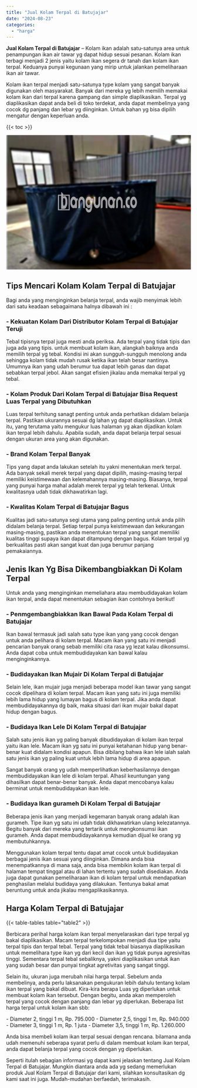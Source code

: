 ```yaml
---
title: "Jual Kolam Terpal di Batujajar"
date: "2024-08-23"
categories: 
  - "harga"
---
```


**Jual Kolam Terpal di Batujajar** – Kolam ikan adalah satu-satunya area untuk penampungan ikan air tawar yg dapat hidup sesuai pesanan. Kolam ikan terbagi menjadi 2 jenis yaitu kolam ikan segera dr tanah dan kolam ikan terpal. Keduanya punyai kegunaan yang mirip untuk jalankan pemeliharaan ikan air tawar.

Kolam ikan terpal menjadi satu-satunya type kolam yang sangat banyak digunakan oleh masyarakat. Banyak dari mereka yg lebih memilih memakai kolam ikan dari terpal karena gampang dan simple diaplikasikan. Terpal yg diaplikasikan dapat anda beli di toko terdekat, anda dapat membelinya yang cocok dg panjang dan lebar yg diinginkan. Untuk bahan yg bisa dipilih mengatur dengan keperluan anda.

{{< toc >}}

![Jual Kolam Terpal di Batujajar](/images/jual-kolam-terpal-56.png)

## Tips Mencari Kolam Kolam Terpal di Batujajar

Bagi anda yang menginginkan belanja terpal, anda wajib menyimak lebih dari satu keadaan sebagaimana halnya dibawah ini :

### \- Kekuatan Kolam Dari Distributor Kolam Terpal di Batujajar Teruji

Tebal tipisnya terpal juga mesti anda periksa. Ada terpal yang tidak tipis dan juga ada yang tipis. untuk membuat kolam ikan, alangkah baiknya anda memilih terpal yg tebal. Kondisi ini akan sungguh-sungguh menolong anda sehingga kolam tidak mudah rusak ketika ikan telah besar nantinya. Umumnya ikan yang udah berumur tua dapat lebih ganas dan dapat sebabkan terpal jebol. Akan sangat efisien jikalau anda memakai terpal yg tebal.

### \- Kolam Produk Dari Kolam Terpal di Batujajar Bisa Request Luas Terpal yang Dibutuhkan

Luas terpal terhitung sanagt penting untuk anda perhatikan didalam belanja terpal. Pastikan ukurannya sesuai dg lahan yg dapat diaplikasikan. Untuk itu, yang terutama yaitu mengukur luas halaman yg akan dijadikan kolam ikan terpal lebih dahulu. Apabila sudah, anda dapat belanja terpal sesuai dengan ukuran area yang akan digunakan.

### \- Brand Kolam Terpal Banyak

Tips yang dapat anda lakukan setelah itu yakni menentukan merk terpal. Ada banyak sekali merek terpal yang dapat dipilih, masing-masing terpal memiliki keistimewaan dan kelemahannya masing-masing. Biasanya, terpal yang punyai harga mahal adalah merek terpal yg telah terkenal. Untuk kwalitasnya udah tidak dikhawatirkan lagi.

### \- Kwalitas Kolam Terpal di Batujajar Bagus

Kualitas jadi satu-satunya segi utama yang paling penting untuk anda pilih didalam belanja terpal. Setiap terpal punya keistimewaan dan kekurangan masing-masing, pastikan anda menentukan terpal yang sangat memiliki kualitas tinggi supaya ikan dapat ditampung dengan bagus. Kolam terpal yg berkualitas pasti akan sangat kuat dan juga berumur panjang pemakaiannya.

## Jenis Ikan Yg Bisa Dikembangbiakkan Di Kolam Terpal

Untuk anda yang menginginkan memeliahara atau membudidayakan kolam ikan terpal, anda dapat menentukan sebagian ikan contohnya berikut!

### \- Penmgembangbiakkan Ikan Bawal Pada Kolam Terpal di Batujajar

Ikan bawal termasuk jadi salah satu type ikan yang yang cocok dengan untuk anda pelihara di kolam terpal. Macam ikan yang satu ini menjadi pencarian banyak orang sebab memiliki cita rasa yg lezat kalau dikonsumsi. Anda dapat coba untuk membudidayakan kan bawal kalau menginginkannya.

### \- Budidayakan Ikan Mujair Di Kolam Terpal di Batujajar

Selain lele, ikan mujair juga menjadi beberapa model ikan tawar yang sangat cocok dipelihara di kolam terpal. Macam ikan yang satu ini juga memiliki lebih lama hidup yang lumayan bagus di kolam terpal. Jika anda dapat membudidayakannya dg baik, maka situasi dari ikan mujair bakal dapat hidup dengan bagus.

### \- Budidaya Ikan Lele Di Kolam Terpal di Batujajar

Salah satu jenis ikan yg paling banyak dibudidayakan di kolam ikan terpal yaitu ikan lele. Macam ikan yg satu ini punyai ketahanan hidup yang benar-benar kuat didalam kondisi apapun. Bisa dibilang bahwa ikan lele ialah salah satu jenis ikan yg paling kuat untuk lebih lama hidup di area apapun.

Sangat banyak orang yg udah memperlihatkan keberhasilannya dengan membudidayakan ikan lele di kolam terpal. Alhasil keuntungan yang dihasilkan dapat benar-benar banyak. Anda dapat mencobanya kalau berminat untuk membudidayakan ikan lele.

### \- Budidaya Ikan gurameh Di Kolam Terpal di Batujajar

Beberapa jenis ikan yang menjadi kegemaran banyak orang adalah ikan gurameh. Tipe ikan yg satu ini udah tidak dikhawatirkan ulang kelezatannya. Begitu banyak dari mereka yang tertarik untuk mengkonsumsi ikan gurameh. Anda dapat membudidayakannya kemudian dijual ke orang yg membutuhkannya.

Menggunakan kolam terpal tentu dapat amat cocok untuk budidayakan berbagai jenis ikan sesuai yang diinginkan. Dimana anda bisa menempatkannya di mana saja, anda bisa membikin kolam ikan terpal di halaman tempat tinggal atau di lahan tertentu yang sudah disediakan. Anda juga dapat gunakan pemeliharaan ikan di kolam terpal untuk mendapatkan penghasilan melalui budidaya yang dilakukan. Tentunya bakal amat beruntung untuk anda jikalau mengaplikasikannya.

## Harga Kolam Terpal di Batujajar

{{< table-tables table="table2" >}}

Berbicara perihal harga kolam ikan terpal menyelaraskan dari type terpal yg bakal diaplikasikan. Macam terpal terkelompokan menjadi dua tipe yaitu terpal tipis dan terpal tebal. Terpal yang tidak tebal biasanya diaplikasikan untuk memelihara type ikan yg dari kecil dan ikan yg tidak punya agresivitas tinggi. Sementara terpal tebal sebaliknya, yakni diaplikasikan untuk ikan yang sudah besar dan punyai tingkat agretivitas yang sangat tinggi.

Selain itu, ukuran juga merubah nilai harga terpal. Sebelum anda membelinya, anda perlu laksanakan pengukuran lebih dahulu tentang kolam ikan terpal yang bakal dibuat. Kira-kira berapa Luas yg diperlukan untuk membuat kolam ikan tersebut. Dengan begitu, anda akan memperoleh terpal yang cocok dengan panjang dan lebar yg diperlukan. Beberapa list harga terpal untuk kolam ikan sbb:

\- Diameter 2, tinggi 1 m, Rp. 795.000 - Diameter 2,5, tinggi 1 m, Rp. 940.000 - Diameter 3, tinggi 1 m, Rp. 1 juta - Diameter 3,5, tinggi 1 m, Rp. 1.260.000

Anda bisa membeli kolam ikan terpal sesuai dengan rencana. bilamana anda udah memenuhi seberapa syarat perlu di dalam membuat kolam ikan terpal, anda dapat belanja terpal yang cocok dengan yg diperlukan.

Seperti itulah sebagian informasi yg dapat kami jelaskan tentang Jual Kolam Terpal di Batujajar. Mungkin diantara anda ada yg sedang memerlukan produk Jual Kolam Terpal di Batujajar dari kami, silahkan konsultasikan dg kami saat ini juga. Mudah-mudahan berfaedah, terimakasih.
